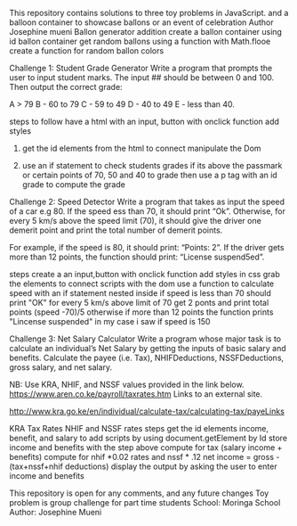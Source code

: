 This repository contains solutions to three toy problems in JavaScript.
 and  a balloon container to showcase ballons or an event of celebration
Author
 Josephine mueni
 Ballon generator addition
 create a ballon container using id ballon container
 get random ballons using a function with Math.flooe
 create a function for random ballon colors

 Challenge 1: Student Grade Generator
 Write a program that prompts the user to input student marks. The input ## should be between 0 and 100. Then output the correct grade:

 A > 79
 B - 60 to 79
  C - 59 to 49
D - 40 to 49
 E - less than 40.

steps to follow
have a html with an input, button with onclick function
add styles
 1) get the id elements from the html to connect manipulate the Dom
 
 2) use an if statement to check students grades if its above the passmark or
 certain points of 70, 50 and 40 to grade then
 use a p tag with an id grade to compute the grade



 Challenge 2: Speed Detector
 Write a program that takes as input the speed of a car e.g 80. If the speed ess than 70, it should print “Ok”. Otherwise, for every 5 km/s above the speed limit (70), it should give the driver one demerit point and print the total number of demerit points.

 For example, if the speed is 80, it should print: “Points: 2”. If the driver gets more than 12 points, the function should print: “License suspend5ed”.

  steps
 create a an input,button  with onclick function
  add styles in css
  grab the elements to connect scripts with the dom
  use a function to calculate speed  with an if statement nested inside
  if speed is less than 70 should print "OK"
  for every 5 km/s above limit of 70 get 2 ponts and print total points
  (speed -70)/5
  otherwise if more than 12 points the function prints "Lincense suspended"
 in my case i saw if speed is 150




Challenge 3: Net Salary Calculator
 Write a program whose major task is to calculate an individual’s Net Salary by getting the inputs of basic salary and benefits. Calculate the payee (i.e. Tax), NHIFDeductions, NSSFDeductions, gross salary, and net salary.

 NB: Use KRA, NHIF, and NSSF values provided in the link below.
 https://www.aren.co.ke/payroll/taxrates.htm Links to an external site.


http://www.kra.go.ke/en/individual/calculate-tax/calculating-tax/payeLinks


KRA Tax Rates
 NHIF and NSSF rates
 steps
 get the id elements income, benefit, and salary to add scripts by using document.getElement by Id
 store income and benefits with the step above
 compute for tax (salary income + benefits)
 compute for nhif *0.02 rates and nssf * .12
 net income = gross - (tax+nssf+nhif deductions)
 display the output by asking the user to enter income and benefits

 This repository is open for any comments, and any future changes
 Toy problem is group challenge for part time students
 School: Moringa School
 Author: Josephine Mueni 